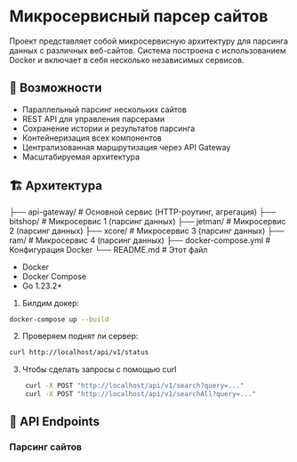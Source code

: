 # Микросервисный парсер сайтов

Проект представляет собой микросервисную архитектуру для парсинга данных с различных веб-сайтов. Система построена с использованием Docker и включает в себя несколько независимых сервисов.

## 🚀 Возможности

- Параллельный парсинг нескольких сайтов
- REST API для управления парсерами
- Сохранение истории и результатов парсинга
- Контейнеризация всех компонентов
- Централизованная маршрутизация через API Gateway
- Масштабируемая архитектура

## 🏗 Архитектура

├── api-gateway/          # Основной сервис (HTTP-роутинг, агрегация)
├── bitshop/             # Микросервис 1 (парсинг данных)
├── jetman/              # Микросервис 2 (парсинг данных)
├── xcore/               # Микросервис 3 (парсинг данных)
├── ram/                 # Микросервис 4 (парсинг данных)
├── docker-compose.yml   # Конфигурация Docker
└── README.md            # Этот файл

- Docker
- Docker Compose
- Go 1.23.2+

1. Билдим докер:
```bash
docker-compose up --build
```

2. Проверяем поднят ли сервер:
```bash
curl http://localhost/api/v1/status
```

3. Чтобы сделать запросы с помощью curl
```bash
    curl -X POST "http://localhost/api/v1/search?query=..."
    curl -X POST "http://localhost/api/v1/searchAll?query=..."
```

## 📌 API Endpoints

### Парсинг сайтов